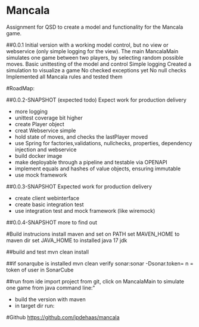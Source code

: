 # Mancala
Assignment for QSD to create a model and functionality for the Mancala game.

##0.0.1
Initial version with a working model control, but no view or webservice (only simple logging for the view).
The main MancalaMain simulates one game between two players, by selecting random possible moves.
Basic unittesting of the model and control
Simple logging
Created a simulation to visualize a game
No checked exceptions yet
No null checks
Implemented all Mancala rules and tested them

#RoadMap:

##0.0.2-SNAPSHOT (expected todo)
Expect work for production delivery
- more logging 
- unittest coverage bit higher
- create Player object
- creat Webservice simple
- hold state of moves, and checks the lastPlayer moved
- use Spring for factories,validations, nullchecks, properties, dependency injection and webservice
- build docker image
- make deployable through a pipeline and testable via OPENAPI
- implement equals and hashes of value objects, ensuring immutable
- use mock framework

##0.0.3-SNAPSHOT
Expected work for production delivery
- create client webinterface
- create basic integration test
- use integration test and mock framework (like wiremock)

##0.0.4-SNAPSHOT
more to find out


#Build instrucions
install maven and set on PATH
set MAVEN_HOME to maven dir
set JAVA_HOME to installed java 17 jdk

##build and test
mvn clean install

##if sonarqube is installed
mvn clean verify sonar:sonar -Dsonar.token=<TOKEN>
<Toke>n = token of user in SonarCube
 
##run
from ide import project from git, click on MancalaMain to simulate one game
from java command line:"
 - build the version with maven
 - in target dir run: 

#Github
https://github.com/jpdehaas/mancala

